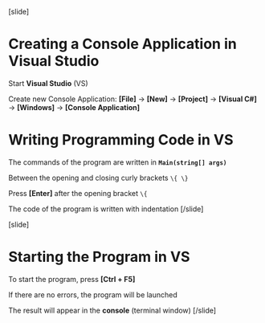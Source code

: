 [slide]
# Creating a Console Application in Visual Studio
Start **Visual Studio** (VS)

Create new Console Application: **\[File\]** -> **\[New\]** -> **\[Project\]** -> **\[Visual C#\]** -> **\[Windows\]** -> **\[Console Application\]**

# Writing Programming Code in VS
The commands of the program are written in **`Main(string[] args)`**

Between the opening and closing curly brackets `\{ \}`

Press **\[Enter\]** after the opening bracket `\{`

The code of the program is written with indentation
[/slide]

[slide]
# Starting the Program in VS
To start the program, press **\[Ctrl + F5\]**

If there are no errors, the program will be launched

The result will appear in the **console** (terminal window)
[/slide]